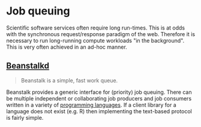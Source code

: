 # Job queuing

Scientific software services often require long run-times. This is at odds with the synchronous request/response paradigm of the web. Therefore it is necessary to run long-running compute workloads "in the background". This is very often achieved in an ad-hoc manner.

## [Beanstalkd](https://beanstalkd.github.io/)
> Beanstalk is a simple, fast work queue.

Beanstalk provides a generic interface for (priority) job queuing. There can be multiple independent or collaborating job producers and job consumers written in a variety of [programming languages](https://github.com/beanstalkd/beanstalkd/wiki/Client-Libraries). If a client library for a language does not exist (e.g. R) then implementing the text-based protocol is fairly simple.
